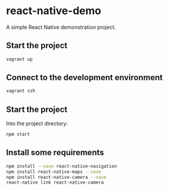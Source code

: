 # react-native-demo

A simple React Native demonstration project.

## Start the project

```sh
vagrant up
```

## Connect to the development environment

```sh
vagrant ssh
```

## Start the project

Into the project directory:

```sh
npm start
```

## Install some requirements

```sh
npm install --save react-native-navigation
npm install react-native-maps --save
npm install react-native-camera --save
react-native link react-native-camera
```
